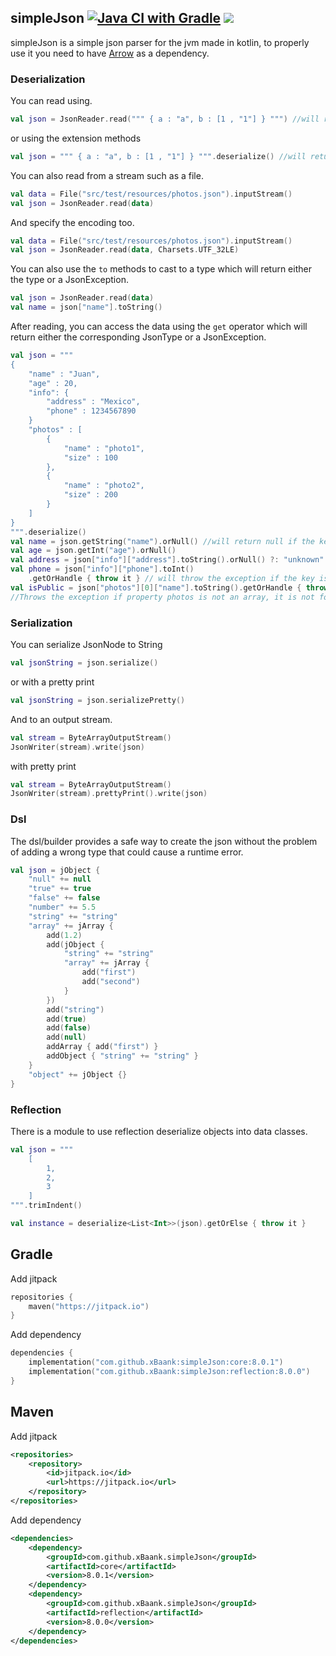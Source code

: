 ## simpleJson [![Java CI with Gradle](https://github.com/xBaank/simpleJson/actions/workflows/gradle.yml/badge.svg)](https://github.com/xBaank/simpleJson/actions/workflows/gradle.yml) [![](https://jitpack.io/v/xBaank/simpleJson.svg)](https://jitpack.io/#xBaank/simpleJson)

simpleJson is a simple json parser for the jvm made in kotlin,
to properly use it you need to have <a href="https://github.com/arrow-kt/arrow">Arrow</a> as a dependency.

### Deserialization

You can read using.

```kotlin
val json = JsonReader.read(""" { a : "a", b : [1 , "1"] } """) //will return either a JsonNode or a JsonException
```

or using the extension methods

```kotlin
val json = """ { a : "a", b : [1 , "1"] } """.deserialize() //will return either a JsonNode or a JsonException
```

You can also read from a stream such as a file.

```kotlin
val data = File("src/test/resources/photos.json").inputStream()
val json = JsonReader.read(data)
```

And specify the encoding too.

```kotlin
val data = File("src/test/resources/photos.json").inputStream()
val json = JsonReader.read(data, Charsets.UTF_32LE)
```

You can also use the `to` methods to cast to a type which will return either the type or a JsonException.

```kotlin
val json = JsonReader.read(data)
val name = json["name"].toString()
```

After reading, you can access the data using the `get` operator which will return either the corresponding JsonType or a
JsonException.

```kotlin
val json = """
{
    "name" : "Juan",
    "age" : 20,
    "info": {
        "address" : "Mexico",
        "phone" : 1234567890
    }
    "photos" : [
        {
            "name" : "photo1",
            "size" : 100
        },
        {
            "name" : "photo2",
            "size" : 200
        }
    ]
}
""".deserialize()
val name = json.getString("name").orNull() //will return null if the key is not found or the value is not a string
val age = json.getInt("age").orNull()
val address = json["info"]["address"].toString().orNull() ?: "unknown" // will return "unknown" if the key is not found
val phone = json["info"]["phone"].toInt()
    .getOrHandle { throw it } // will throw the exception if the key is not found or is not an int
val isPublic = json["photos"][0]["name"].toString().getOrHandle { throw it }
//Throws the exception if property photos is not an array, it is not found, the index is out of bounds, name is not a string, or it is not found
```

### Serialization

You can serialize JsonNode to String

```kotlin
val jsonString = json.serialize()
```

or with a pretty print

```kotlin
val jsonString = json.serializePretty()
```

And to an output stream.

```kotlin
val stream = ByteArrayOutputStream()
JsonWriter(stream).write(json)
```

with pretty print

```kotlin
val stream = ByteArrayOutputStream()
JsonWriter(stream).prettyPrint().write(json)
```

### Dsl

The dsl/builder provides a safe way to create the json without the problem of adding a
wrong type that could cause a runtime error.

```kotlin
val json = jObject {
    "null" += null
    "true" += true
    "false" += false
    "number" += 5.5
    "string" += "string"
    "array" += jArray {
        add(1.2)
        add(jObject {
            "string" += "string"
            "array" += jArray {
                add("first")
                add("second")
            }
        })
        add("string")
        add(true)
        add(false)
        add(null)
        addArray { add("first") }
        addObject { "string" += "string" }
    }
    "object" += jObject {}
}
```

### Reflection
There is a module to use reflection deserialize objects into data classes.
```kotlin
val json = """
    [
        1,
        2,
        3
    ]
""".trimIndent()

val instance = deserialize<List<Int>>(json).getOrElse { throw it }
```

## Gradle

Add jitpack

```kotlin
repositories {
    maven("https://jitpack.io")
}
```

Add dependency

```kotlin
dependencies {
    implementation("com.github.xBaank:simpleJson:core:8.0.1")
    implementation("com.github.xBaank:simpleJson:reflection:8.0.0")
}
```

## Maven

Add jitpack

```xml
<repositories>
    <repository>
        <id>jitpack.io</id>
        <url>https://jitpack.io</url>
    </repository>
</repositories>
```

Add dependency

```xml
<dependencies>
    <dependency>
        <groupId>com.github.xBaank.simpleJson</groupId>
        <artifactId>core</artifactId>
        <version>8.0.1</version>
    </dependency>
    <dependency>
        <groupId>com.github.xBaank.simpleJson</groupId>
        <artifactId>reflection</artifactId>
        <version>8.0.0</version>
    </dependency>
</dependencies>
```



